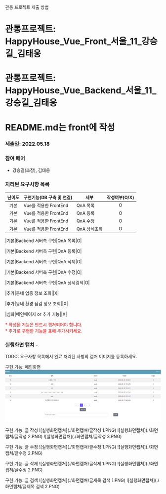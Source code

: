 관통 프로젝트 제출 방법

# 관통프로젝트: HappyHouse_Vue_Front_서울_11_강승길_김태웅 

# 관통프로젝트: HappyHouse_Vue_Backend_서울_11_강승길_김태웅 
# README.md는 front에 작성


### 제출일: 2022.05.18

### 참여 페어
- 강승길(조장), 김태웅

### 처리된 요구사항 목록
 
|난이도|구현기능(DB 구축 및 연결)|세부|작성여부(O/X)|
|:---:|---|---|:---:|
|기본|Vue를 적용한 FrontEnd|QnA 목록|O|
|기본|Vue를 적용한 FrontEnd|QnA 등록|O|
|기본|Vue를 적용한 FrontEnd|QnA 수정|O|
|기본|Vue를 적용한 FrontEnd|QnA 상세조회|O|

|기본|Backend 서버측 구현|QnA 목록|O|

|기본|Backend 서버측 구현|QnA 등록|O|

|기본|Backend 서버측 구현|QnA 삭제|O|

|기본|Backend 서버측 구현|QnA 수정|O|

|기본|Backend 서버측 구현|QnA 상세검색|O|

|추가|동네 업종 정보 조회||X|

|추가|동네 환경 점검 정보 조회||X|

|심화|메인페이지 or 추가 기능||X|


<span style="color:red">
* 작성된 기능은 반드시 캡쳐되어야 합니다.<br>
* 추가로 구현한 기능을 표에 추가시키세요.
</span>

### 실행화면 캡쳐 - 
TODO: 요구사항 목록에서 완료 처리된 사항의 캡쳐 이미지를 등록하세요.

구현 기능: 메인화면
![실행화면캡쳐](./화면캡쳐/메인화면1.PNG)

구현 기능: 글 작성
![실행화면캡쳐](./화면캡쳐/글작성 1.PNG)
![실행화면캡쳐](./화면캡쳐/글작성 2.PNG)
![실행화면캡쳐](./화면캡쳐/글작성 3.PNG)

구현 기능: 글 수정
![실행화면캡쳐](./화면캡쳐/글수정 1.PNG)
![실행화면캡쳐](./화면캡쳐/글수정 2.PNG)

구현 기능: 글 삭제
![실행화면캡쳐](./화면캡쳐/글삭제 1.PNG)
![실행화면캡쳐](./화면캡쳐/글수정 2.PNG)

구현 기능: 글 검색
![실행화면캡쳐](./화면캡쳐/글제목 검색 1.PNG)
![실행화면캡쳐](./화면캡쳐/글제목 검색 2.PNG)
